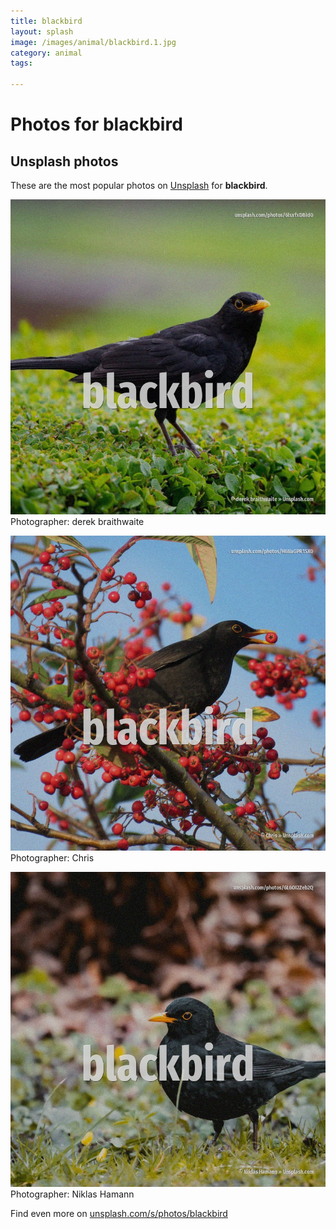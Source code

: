 ```yaml
---
title: blackbird
layout: splash
image: /images/animal/blackbird.1.jpg
category: animal
tags:

---
```

# Photos for blackbird
 
## Unsplash photos
These are the most popular photos on [Unsplash](https://unsplash.com) for **blackbird**.
 
![blackbird](/images/animal/blackbird.1.jpg)
Photographer:  derek braithwaite
 
![blackbird](/images/animal/blackbird.2.jpg)
Photographer:  Chris
 
![blackbird](/images/animal/blackbird.3.jpg)
Photographer:  Niklas Hamann
 
Find even more on [unsplash.com/s/photos/blackbird](https://unsplash.com/s/photos/blackbird)
 
